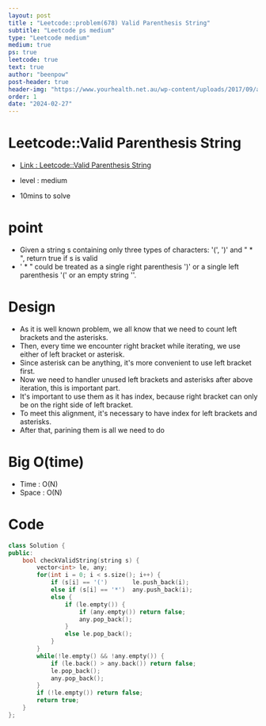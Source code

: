 ```yaml
---
layout: post
title : "Leetcode::problem(678) Valid Parenthesis String"
subtitle: "Leetcode ps medium"
type: "Leetcode medium"
medium: true
ps: true
leetcode: true
text: true
author: "beenpow"
post-header: true
header-img: "https://www.yourhealth.net.au/wp-content/uploads/2017/09/athlete-getting-ready-for-weight-lifting-training.jpg"
order: 1
date: "2024-02-27"
---
```


# Leetcode::Valid Parenthesis String
- [Link : Leetcode::Valid Parenthesis String](https://leetcode.com/problems/valid-parenthesis-string/)

- level : medium
- 10mins to solve

# point
- Given a string s containing only three types of characters: '(', ')' and " * ", return true if s is valid
- ' * " could be treated as a single right parenthesis ')' or a single left parenthesis '(' or an empty string ''.

# Design
- As it is well known problem, we all know that we need to count left brackets and the asterisks.
- Then, every time we encounter right bracket while iterating, we use either of left bracket or asterisk.
- Since asterisk can be anything, it's more convenient to use left bracket first.
- Now we need to handler unused left brackets and asterisks after above iteration, this is important part.
- It's important to use them as it has index, because right bracket can only be on the right side of left bracket.
- To meet this alignment, it's necessary to have index for left brackets and asterisks.
- After that, parining them is all we need to do


# Big O(time)
- Time : O(N)
- Space : O(N)

# Code

```cpp
class Solution {
public:
    bool checkValidString(string s) {
        vector<int> le, any;
        for(int i = 0; i < s.size(); i++) {
            if (s[i] == '(')       le.push_back(i);
            else if (s[i] == '*')  any.push_back(i);
            else {
                if (le.empty()) {
                    if (any.empty()) return false;
                    any.pop_back();
                }
                else le.pop_back();
            }
        }
        while(!le.empty() && !any.empty()) {
            if (le.back() > any.back()) return false;
            le.pop_back();
            any.pop_back();
        }
        if (!le.empty()) return false;
        return true;
    }
};
```
